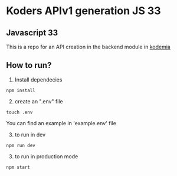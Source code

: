 # Koders APIv1 generation JS 33
## Javascript 33

This is a repo for an API creation in the backend module in [kodemia](kodemia.mx)

## How to run?
1. Install dependecies
```
npm install
```
2. create an ".env" file 
```
touch .env
```
You can find an example in 'example.env' file

3. to run in dev
```
npm run dev
```

3. to run in production mode
```
npm start